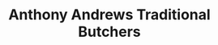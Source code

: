 ---
title: "Anthony Andrews Traditional Butchers"
url: /belper/anthony-andrews-traditional-butchers/
shop: Metzgerei
---